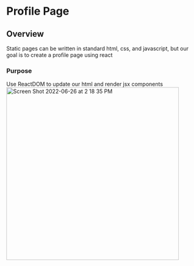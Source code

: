 # Profile Page
## Overview
Static pages can be written in standard html, css, and javascript, but our goal is to create a profile page using react
### Purpose
Use ReactDOM to update our html and render jsx components
<img width="452" alt="Screen Shot 2022-06-26 at 2 18 35 PM" src="https://user-images.githubusercontent.com/79609464/175832365-d27c164f-0aaf-4eb2-ae27-e36a72b91b24.png">
